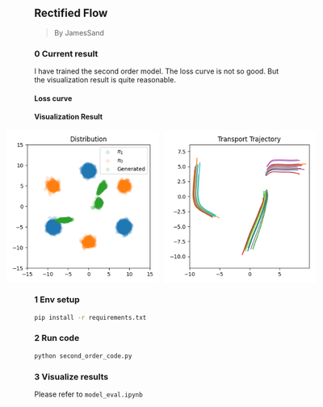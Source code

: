 ## Rectified Flow

> By JamesSand

### 0 Current result

I have trained the second order model. The loss curve is not so good. But the visualization result is quite reasonable.

#### Loss curve

#### Visualization Result

<div style="display: flex; justify-content: center; gap: 10px;">
  <img src="images/second_order_v2_gen_scatters.png" alt="Figure 1" width="60%">
  <img src="images/second_order_v2_trajectory.png" alt="Figure 2" width="60%">
</div>


### 1 Env setup

```bash
pip install -r requirements.txt
```

### 2 Run code
```bash
python second_order_code.py
```

### 3 Visualize results

Please refer to `model_eval.ipynb`


